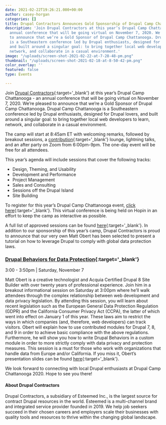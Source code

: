 ```yaml
---
date: 2021-02-22T19:26:21.000+00:00
author: casey-horgan
categories: []
title: Drupal Contractors Announces Gold Sponsorship of Drupal Camp Chattanooga 2020
description: 'Join Drupal Contractors at this year’s Drupal Camp Chattanooga - an
  annual conference that will be going virtual on November 7, 2020. We’re pleased
  to announce that we’re a Gold Sponsor of Drupal Camp Chattanooga. Drupal Camp Chattanooga
  is a Southeastern conference led by Drupal enthusiasts, designed for Drupal lovers,
  and built around a singular goal: to bring together local web developers to learn,
  network, and collaborate in a casual environment.'
image: "/uploads/screen-shot-2021-02-22-at-7-28-48-pm.png"
thumbnail: "/uploads/screen-shot-2021-02-18-at-8-50-42-pm.png"
color_overlay: ''
featured: false
type: Events

---
```

Join [Drupal Contractors](https://www.drupalcontractors.com/){:target='_blank'} at this year’s Drupal Camp Chattanooga - an annual conference that will be going virtual on November 7, 2020. We’re pleased to announce that we’re a Gold Sponsor of Drupal Camp Chattanooga. Drupal Camp Chattanooga is a Southeastern conference led by Drupal enthusiasts, designed for Drupal lovers, and built around a singular goal: to bring together local web developers to learn, network, and collaborate in a casual environment.

The camp will start at 8:45am ET with welcoming remarks, followed by breakout sessions, a [contribution](https://www.drupalcampchattanooga.com/sessions/proposed/drupal-camp-chattanooga-2020/non-session/contribution-lounge){:target='_blank'} lounge, lightning talks, and an after party on Zoom from 6:00pm-9pm. The one-day event will be free for all attendees.

This year’s agenda will include sessions that cover the following tracks:

* Design, Theming, and Usability
* Development and Performance
* Project Management
* Sales and Consulting
* Sessions off the Drupal Island
* Site Building

To register for this year’s Drupal Camp Chattanooga event, [click here](https://hopin.com/events/drupal-camp-chattanooga-2020-covid-edition){:target='_blank'}. This virtual conference is being held on Hopin in an effort to keep the camp as interactive as possible.

A full list of approved sessions can be found [here](https://www.drupalcampchattanooga.com/sessions){:target='_blank'}. In addition to our sponsorship of this year’s camp, Drupal Contractors is proud to announce that our very own Matt Obert has been selected to present a tutorial on how to leverage Drupal to comply with global data protection laws.

### [**Drupal Behaviors for Data Protection**](https://www.drupalcampchattanooga.com/sessions/approved/drupal-camp-chattanooga-2020/beginner-track/drupal-behaviors-data-protection)**{:target='_blank'}**

3:00 - 3:50pm | Saturday, November 7

Matt Obert is a creative technologist and Acquia Certified Drupal 8 Site Builder with over twenty years of professional experience. Join him in a breakout informational session on Saturday at 3:00pm where he’ll walk attendees through the complex relationship between web development and data privacy legislation. By attending this session, you will learn about recent legislation such as the European General Data Protection Regulation (GDPR) and the California Consumer Privacy Act (CCPA), the latter of which went into effect on January 1 of this year. These laws aim to restrict the ways in which companies (and, therefore, web developers) can track visitors. Obert will explain how to use contributed modules for Drupal 7, 8, and 9 in order to achieve basic compliance with the above regulations. Furthermore, he will show you how to write Drupal Behaviors in a custom module in order to more strictly comply with data privacy and protection measures. This session is a must for those who work with organizations that handle data from Europe and/or California. If you miss it, Obert’s presentation slides can be found [here](https://www.drupalcampchattanooga.com/sites/default/files/slides/2015/Drupal_Behaviors_for_Data_Protection.pdf){:target='_blank'}.

We look forward to connecting with local Drupal enthusiasts at Drupal Camp Chattanooga 2020. Hope to see you there!

#### About Drupal Contractors

Drupal Contractors, a subsidiary of Esteemed Inc., is the largest source for contract Drupal resources in the world. Esteemed is a multi-channel brand and integrated service provider founded in 2019. We help job seekers succeed in their chosen careers and employers scale their businesses with quality tools and resources to thrive within the changing global landscape.